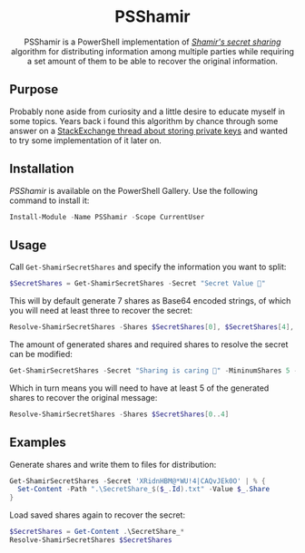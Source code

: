 <div align="center">

# PSShamir

PSShamir is a PowerShell implementation of [*Shamir's secret sharing*](https://en.wikipedia.org/wiki/Shamir's_secret_sharing) algorithm for distributing information among multiple parties while requiring a set amount of them to be able to recover the original information.

</div>

## Purpose
Probably none aside from curiosity and a little desire to educate myself in some topics. Years back i found this algorithm by chance through some answer on a [StackExchange thread about storing private keys](https://security.stackexchange.com/a/115167) and wanted to try some implementation of it later on.

## Installation
*PSShamir* is available on the PowerShell Gallery. Use the following command to install it:

```powershell
Install-Module -Name PSShamir -Scope CurrentUser
```

## Usage

Call `Get-ShamirSecretShares` and specify the information you want to split:
```powershell
$SecretShares = Get-ShamirSecretShares -Secret "Secret Value 🔐"
```

This will by default generate 7 shares as Base64 encoded strings, of which you will need at least three to recover the secret:
```powershell
Resolve-ShamirSecretShares -Shares $SecretShares[0], $SecretShares[4], $SecretShares[2]
```

The amount of generated shares and required shares to resolve the secret can be modified:
```powershell
Get-ShamirSecretShares -Secret "Sharing is caring 🦙" -MininumShares 5 -Shares 7
```

Which in turn means you will need to have at least 5 of the generated shares to recover the original message:
```powershell
Resolve-ShamirSecretShares -Shares $SecretShares[0..4]
```

## Examples

Generate shares and write them to files for distribution:
```powershell
Get-ShamirSecretShares -Secret 'XRidnHBM@*WU!4|CAQvJEk0O' | % {
  Set-Content -Path ".\SecretShare_$($_.Id).txt" -Value $_.Share
}
```

Load saved shares again to recover the secret:
```powershell
$SecretShares = Get-Content .\SecretShare_*
Resolve-ShamirSecretShares $SecretShares
```


